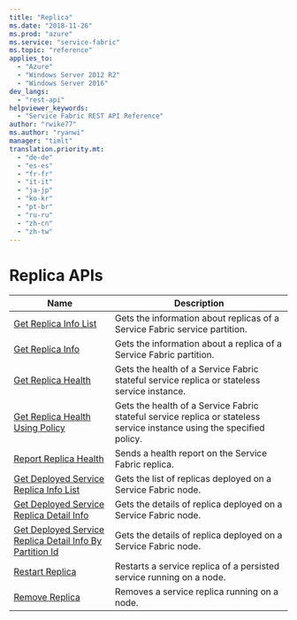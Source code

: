 ```yaml
---
title: "Replica"
ms.date: "2018-11-26"
ms.prod: "azure"
ms.service: "service-fabric"
ms.topic: "reference"
applies_to: 
  - "Azure"
  - "Windows Server 2012 R2"
  - "Windows Server 2016"
dev_langs: 
  - "rest-api"
helpviewer_keywords: 
  - "Service Fabric REST API Reference"
author: "rwike77"
ms.author: "ryanwi"
manager: "timlt"
translation.priority.mt: 
  - "de-de"
  - "es-es"
  - "fr-fr"
  - "it-it"
  - "ja-jp"
  - "ko-kr"
  - "pt-br"
  - "ru-ru"
  - "zh-cn"
  - "zh-tw"
---
```

# Replica APIs

| Name | Description |
| --- | --- |
| [Get Replica Info List](sfclient-api-getreplicainfolist.md) | Gets the information about replicas of a Service Fabric service partition.<br/> |
| [Get Replica Info](sfclient-api-getreplicainfo.md) | Gets the information about a replica of a Service Fabric partition.<br/> |
| [Get Replica Health](sfclient-api-getreplicahealth.md) | Gets the health of a Service Fabric stateful service replica or stateless service instance.<br/> |
| [Get Replica Health Using Policy](sfclient-api-getreplicahealthusingpolicy.md) | Gets the health of a Service Fabric stateful service replica or stateless service instance using the specified policy.<br/> |
| [Report Replica Health](sfclient-api-reportreplicahealth.md) | Sends a health report on the Service Fabric replica.<br/> |
| [Get Deployed Service Replica Info List](sfclient-api-getdeployedservicereplicainfolist.md) | Gets the list of replicas deployed on a Service Fabric node.<br/> |
| [Get Deployed Service Replica Detail Info](sfclient-api-getdeployedservicereplicadetailinfo.md) | Gets the details of replica deployed on a Service Fabric node.<br/> |
| [Get Deployed Service Replica Detail Info By Partition Id](sfclient-api-getdeployedservicereplicadetailinfobypartitionid.md) | Gets the details of replica deployed on a Service Fabric node.<br/> |
| [Restart Replica](sfclient-api-restartreplica.md) | Restarts a service replica of a persisted service running on a node.<br/> |
| [Remove Replica](sfclient-api-removereplica.md) | Removes a service replica running on a node.<br/> |

